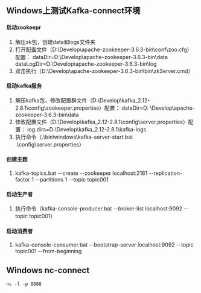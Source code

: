 ## Windows上测试Kafka-connect环境

#### 启动zookeepr

1. 解压zk包，创建data和logs文件夹
2. 打开配置文件（D:\Develop\apache-zookeeper-3.6.3-bin\conf\zoo.cfg）配置： dataDir=D:\Develop\apache-zookeeper-3.6.3-bin\data
   dataLogDir=D:\Develop\apache-zookeeper-3.6.3-bin\log
3. 双击执行（D:\Develop\apache-zookeeper-3.6.3-bin\bin\zkServer.cmd）

#### 启动kafka服务

1. 解压kafka包，修改配置群文件（D:\Develop\kafka_2.12-2.8.1\config\zookeeper.properties）配置： dataDir=D:
   \\Develop\\apache-zookeeper-3.6.3-bin\\data
2. 修改配置文件（D:\Develop\kafka_2.12-2.8.1\config\server.properties）配置： log.dirs=D:\\Develop\\kafka_2.12-2.8.1\\kafka-logs
3. 执行命令（.\bin\windows\kafka-server-start.bat .\config\server.properties）

#### 创建主题

1. kafka-topics.bat --create --zookeeper localhost:2181 --replication-factor 1 --partitions 1 --topic topic001

#### 启动生产者

1. 执行命令（kafka-console-producer.bat --broker-list localhost:9092 --topic topic001）

#### 启动消费者

1. kafka-console-consumer.bat --bootstrap-server localhost:9092 --topic topic001 --from-beginning

## Windows nc-connect
```shell
nc -l -p 8888
```

